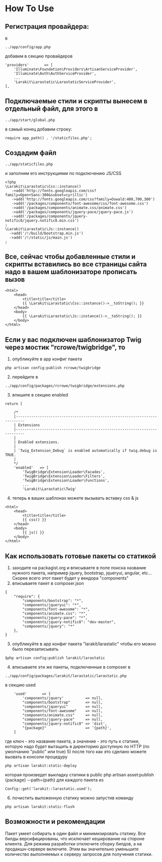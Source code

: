 # How To Use

## Регистрация провайдера:
в 
~~~
../app/config/app.php
~~~
добавим в секцию провайдеров
~~~
'providers'       => [
	'Illuminate\Foundation\Providers\ArtisanServiceProvider',
	'Illuminate\Auth\AuthServiceProvider',
	... 
	'Larakit\Larastatic\LarastaticServiceProvider',
],
~~~

## Подключаемые стили и скрипты вынесем в отдельный файл, для этого в 
~~~
../app/start/global.php
~~~
в самый конец добавим строку:
~~~
require app_path() . '/staticfiles.php';
~~~
## Создадим файл 
~~~
../app/staticfiles.php
~~~
и заполним его инструкциями по подключению JS/CSS
~~~
<?php
\Larakit\Larastatic\Css::instance()
   ->add('http://fonts.googleapis.com/css?family=Open+Sans:300&subset=cyrillic')
   ->add('http://fonts.googleapis.com/css?family=Oswald:400,700,300')
   ->add('/packages/components/font-awesome/css/font-awesome.css')
   ->add('/packages/components/animate.css/animate.css')
   ->add('/packages/components/jquery-pace/jquery-pace.js')
   ->add('/packages/components/jquery-notific8/jquery.notific8.min.css')
;
\Larakit\Larastatic\Js::instance()
  ->add('/!/build/bootstrap.min.js')
  ->add('/!/static/js/main.js')
;
~~~

## Все, сейчас чтобы добавленные стили и скрипты вставились во все страницы сайта надо в вашем шаблонизаторе прописать вызов
~~~
<html>
    <head>
        <title>title</title>
        {{ \Larakit\Larastatic\Css::instance()->__toString(); }}
    </head>
    <body>
		{{ \Larakit\Larastatic\Js::instance()->__toString(); }}
    </body>
</html>
~~~

## Если у вас подключен шаблонизатор Twig через мостик "rcrowe/twigbridge", то 
1) опубликуйте в app конфиг пакета
~~~
php artisan config:publish rcrowe/twigbridge
~~~
2) перейдите в 
~~~
../app/config/packages/rcrowe/twigbridge/extensions.php 
~~~
3) впишите в секцию enabled
~~~
return [

    /*
    |--------------------------------------------------------------------------
    | Extensions
    |--------------------------------------------------------------------------
    |
    | Enabled extensions.
    |
    | `Twig_Extension_Debug` is enabled automatically if twig.debug is TRUE.
    |
    */
    'enabled'   => [
        'TwigBridge\Extension\Loader\Facades',
        'TwigBridge\Extension\Loader\Filters',
        'TwigBridge\Extension\Loader\Functions',
		...
		'Larakit\Larastatic\Twig'
~~~
4) теперь в ваших шаблонах можете вызывать вставку css & js

~~~ 
<html>
    <head>
        <title>title</title>
        {{ css() }}
    </head>
    <body>
		{{ js() }}
    </body>
</html>
~~~ 

## Как использовать готовые пакеты со статикой
1) заходите на packagist.org и вписываете в поле поиска название нужного пакета, например jquery, bootstrap, jqueryui, angular, etc...
Скорее всего этот пакет будет у вендора "components"
2) вписываете пакет в composer.json
~~~ 
{
    "require": {
        "components/bootstrap": "*",
        "components/jqueryui": "*",
        "components/font-awesome": "*",
        "components/animate.css": "*",
        "components/jquery-pace": "*",
        "components/jquery-notific8": "dev-master",
        "components/jquery": "*"
    }, 
}
~~~ 
3) опубликуйте в app конфиг пакета "larakit/larastatic" чтобы его можно было перезаписывать
~~~ 
$php artisan config:publish larakit/larastatic
~~~ 

4) вписываете эти же пакеты, подключенные в composer в 
~~~
../app/config/packages/larakit/larastatic/larastatic.php
~~~
в секцию used
~~~
    'used'       => [
        'components/jquery'          => null,
        "components/bootstrap"       => null,
        "components/jqueryui"        => null,
        "components/font-awesome"    => null,
        "components/animate.css"     => null,
        "components/jquery-pace"     => null,
        "components/jquery-notific8" => 'dist',
        "{package}" 				 => '{path}',
    ]
~~~
где ключ - это название пакета, а значение - это путь к статике, которую надо будет вытащить в директорию доступную по HTTP (по умолчанию "public" или true)
5) после того как это сделано можете вызвать в консоли процедуру
~~~
php artisan larakit:static-deploy 
~~~
которая произведет выкладку статики в public 
php artisan asset:publish {package} --path={path}
для каждого пакета из 
~~~
Config::get('larakit::larastatic.used');
~~~

6) почистить выложенную статику можно запустив команду
~~~
php artisan larakit:static-flush
~~~
 
 
## Возможности и рекомендации
Пакет умеет собирать в один файл и минимизировать статику. Все билды версифицированы, что исключает кеширование на стороне клиента.
Для режима разработки отключите сборку билдов, а на продакшн-сервере включите. 
Этим вы значительно уменьшите количество выполняемых к серверу запросов для получения статики.
